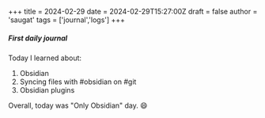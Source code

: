 +++
title = 2024-02-29
date = 2024-02-29T15:27:00Z
draft = false
author = 'saugat'
tags = ['journal','logs']
+++

##### First daily journal
Today I learned about: 
1. Obsidian
2. Syncing files with #obsidian on #git
3. Obsidian plugins

Overall, today was "Only Obsidian" day. 😄